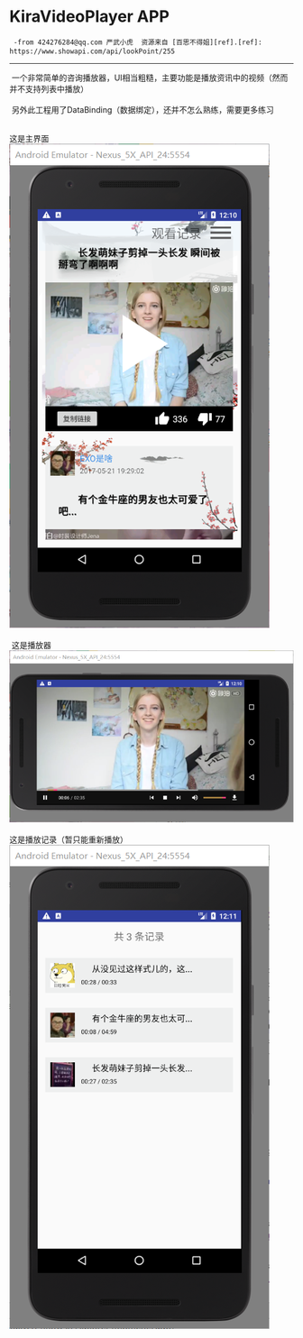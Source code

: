 ﻿KiraVideoPlayer APP
===========================
     -from 424276284@qq.com 严武小虎  资源来自 [百思不得姐][ref].[ref]: https://www.showapi.com/api/lookPoint/255
---------------------------------------------------
  一个非常简单的咨询播放器，UI相当粗糙，主要功能是播放资讯中的视频（然而并不支持列表中播放）<br><br>
  另外此工程用了DataBinding（数据绑定），还并不怎么熟练，需要更多练习<br><br>

  这是主界面<br>
![](https://github.com/KIRAyeetar/KiraVideoPlayer/blob/master/Images/main.png)<br> <br>
  这是播放器<br>
![](https://github.com/KIRAyeetar/KiraVideoPlayer/blob/master/Images/video.png)<br> <br>
  这是播放记录（暂只能重新播放）<br>
![](https://github.com/KIRAyeetar/KiraVideoPlayer/blob/master/Images/recordings.png)<br>  <br>
